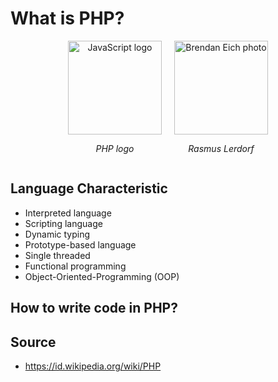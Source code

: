 # What is PHP?
<div align="center" style="display: flex; align-items: center; justify-content: center">
    <div id="php-logo" style="margin-right: 10px">
       <img src="https://upload.wikimedia.org/wikipedia/commons/thumb/2/27/PHP-logo.svg/1200px-PHP-logo.svg.png" width="150px" alt="JavaScript logo">
       <p><em>PHP logo</em></p>
    </div>
    <div id="rasmus-lerdorf" style="margin-left: 10px">
        <img src="https://upload.wikimedia.org/wikipedia/commons/thumb/3/33/Wikirl.jpg/330px-Wikirl.jpg" width="150px" alt="Brendan Eich photo">
        <p><em>Rasmus Lerdorf</em></p>
    </div>
</div>

## Language Characteristic
- Interpreted language
- Scripting language
- Dynamic typing
- Prototype-based language
- Single threaded
- Functional programming
- Object-Oriented-Programming (OOP)

## How to write code in PHP?


## Source
- https://id.wikipedia.org/wiki/PHP